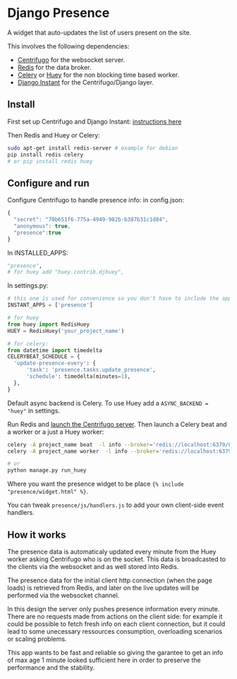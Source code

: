 # Django Presence

A widget that auto-updates the list of users present on the site.

This involves the following dependencies: 

- [Centrifugo](https://github.com/centrifugal/centrifugo/) for the websocket server.
- [Redis](http://redis.io/) for the data broker.
- [Celery](https://github.com/celery/celery) or [Huey](https://github.com/coleifer/huey) for the non blocking time based worker.
- [Django Instant](https://github.com/synw/django-instant) for the Centrifugo/Django layer.

## Install

First set up Centrifugo and Django Instant:
 [instructions here](http://django-instant.readthedocs.io/en/latest/src/install.html)
 
Then Redis and Huey or Celery:

  ```bash
sudo apt-get install redis-server # example for debian
pip install redis celery
# or pip install redis huey
  ```

## Configure and run

Configure Centrifugo to handle presence info: in config.json:

  ```javascript
{
	"secret": "70b651f6-775a-4949-982b-b387b31c1d84",
	"anonymous": true,
	"presence":true
}
  ```

In INSTALLED_APPS:

   ```python
"presence",
# for huey add "huey.contrib.djhuey",
  ```

In settings.py:
  ```python
# this one is used for convenience so you don't have to include the app in the templates by yourself
INSTANT_APPS = ['presence']

# for huey
from huey import RedisHuey
HUEY = RedisHuey('your_project_name')

# for celery:
from datetime import timedelta
CELERYBEAT_SCHEDULE = {
    'update-presence-every': {
        'task': 'presence.tasks.update_presence',
        'schedule': timedelta(minutes=1),
    },
}

  ```
  
Default async backend is Celery. To use Huey add a ``ASYNC_BACKEND = "huey"`` in settings.

Run Redis and [launch the Centrifugo server](http://django-instant.readthedocs.io/en/latest/src/usage.html). 
Then launch a Celery beat and a worker or a just a Huey worker:

  ```bash
celery -A project_name beat  -l info --broker='redis://localhost:6379/0'
celery -A project_name worker  -l info --broker='redis://localhost:6379/0'

# or
python manage.py run_huey
  ``` 

Where you want the presence widget to be place `{% include "presence/widget.html" %}`.

You can tweak ``presence/js/handlers.js`` to add your own client-side event handlers.  

## How it works

The presence data is automaticaly updated every minute from the Huey worker asking Centrifugo who is on the socket. 
This data is broadcasted to the clients via the websocket and as well stored into Redis.

The presence data for the initial client http connection (when the page loads) is retrieved from Redis, 
and later on the live updates will be performed via the websocket channel. 

In this design the server only pushes presence information every minute. There are no requests made from actions on the
client side: for example it could be possible to fetch fresh info on each client connection, but it could lead to some
unecessary ressources consumption, overloading scenarios or scaling problems. 

This app wants to be fast and reliable so giving the garantee to get an info of max age 1 minute looked 
sufficient here in order to preserve the performance and the stability.

